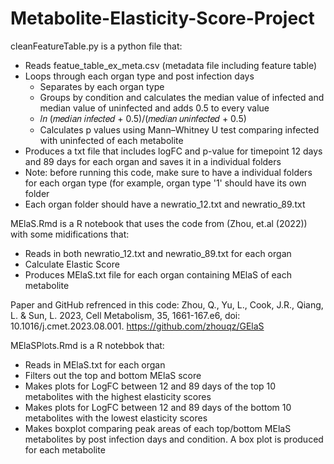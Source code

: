 # Metabolite-Elasticity-Score-Project

cleanFeatureTable.py is a python file that:
- Reads featue_table_ex_meta.csv (metadata file including feature table)
- Loops through each organ type and post infection days
    - Separates by each organ type 
    - Groups by condition and calculates the median value of infected and median value of uninfected and adds 0.5 to every value
    - 𝑙𝑛 (𝑚𝑒𝑑𝑖𝑎𝑛 𝑖𝑛𝑓𝑒𝑐𝑡𝑒𝑑 + 0.5)/(𝑚𝑒𝑑𝑖𝑎𝑛 𝑢𝑛𝑖𝑛𝑓𝑒𝑐𝑡𝑒𝑑 + 0.5)
    - Calculates p values using Mann–Whitney U test comparing infected with uninfected of each metabolite
- Produces a txt file that includes logFC and p-value for timepoint 12 days and 89 days for each organ and saves it in a individual folders
- Note: before running this code, make sure to have a individual folders for each organ type (for example, organ type '1' should have its own folder
- Each organ folder should have a newratio_12.txt and newratio_89.txt


MElaS.Rmd is a R notebook that uses the code from (Zhou, et.al (2022)) with some midifications that:
- Reads in both newratio_12.txt and newratio_89.txt for each organ
- Calculate Elastic Score  
- Produces MElaS.txt file for each organ containing MElaS of each metabolite
  
Paper and GitHub refrenced in this code:
Zhou, Q., Yu, L., Cook, J.R., Qiang, L. & Sun, L. 2023, Cell Metabolism, 35, 1661-167.e6, doi: 10.1016/j.cmet.2023.08.001.
https://github.com/zhouqz/GElaS

MElaSPlots.Rmd is a R notebbok that:
- Reads in MElaS.txt for each organ
- Filters out the top and bottom MElaS score
- Makes plots for LogFC between 12 and 89 days of the top 10 metabolites with the highest elasticity scores
- Makes plots for LogFC between 12 and 89 days of the bottom 10 metabolites with the lowest elasticity scores
- Makes boxplot comparing peak areas of each top/bottom MElaS metabolites by post infection days and condition. A box plot is produced for each metabolite 










